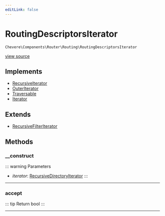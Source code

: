 ```yaml
---
editLink: false
---
```


# RoutingDescriptorsIterator

`Chevere\Components\Router\Routing\RoutingDescriptorsIterator`

[view source](https://github.com/chevere/chevere/blob/master/src/Chevere/Components/Router/Routing/RoutingDescriptorsIterator.php)

## Implements

- [RecursiveIterator](https://www.php.net/manual/class.recursiveiterator)
- [OuterIterator](https://www.php.net/manual/class.outeriterator)
- [Traversable](https://www.php.net/manual/class.traversable)
- [Iterator](https://www.php.net/manual/class.iterator)

## Extends

- [RecursiveFilterIterator](https://www.php.net/manual/class.recursivefilteriterator)

## Methods

### __construct

::: warning Parameters
- *iterator*: [RecursiveDirectoryIterator](https://www.php.net/manual/class.recursivedirectoryiterator)
:::

---

### accept

::: tip Return
bool
:::

---
